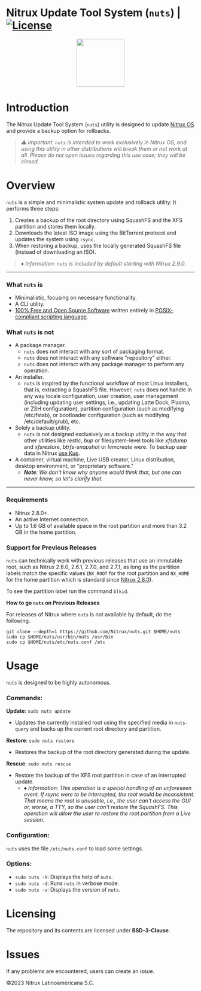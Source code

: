 # Nitrux Update Tool System (`nuts`) | [![License](https://img.shields.io/badge/License-BSD_3--Clause-blue.svg)](https://opensource.org/licenses/BSD-3-Clause)

<p align="center">
  <img width="128" height="128" src="https://raw.githubusercontent.com/Nitrux/luv-icon-theme/master/Luv/apps/64/nx-software-updater.svg">
</p>


# Introduction

The Nitrux Update Tool System (`nuts`) utility is designed to update [Nitrux OS](https://nxos.org/) and provide a backup option for rollbacks.

> _⚠️ Important: `nuts` is intended to work exclusively in Nitrux OS, and using this utility in other distributions will break them or not work at all. Please do not open issues regarding this use case; they will be closed._

# Overview

`nuts` is a simple and minimalistic system update and rollback utility. It performs three steps:

1. Creates a backup of the root directory using SquashFS and the XFS partition and stores them locally.
2. Downloads the latest ISO image using the BitTorrent protocol and updates the system using `rsync`.
3. When restoring a backup, uses the locally generated SquashFS file (instead of downloading an ISO).

> _♦ Information: `nuts` is included by default starting with Nitrux 2.9.0._

---

### What `nuts` is

- Minimalistic, focusing on necessary functionality.
- A CLI utility.
- [100% Free and Open Source Software](#licensing) written entirely in [POSIX-compliant scripting language](https://en.wikipedia.org/wiki/Shell_script#Typical_POSIX_scripting_languages).

### What `nuts` is not

- A package manager.
  - `nuts` does not interact with any sort of packaging format.
  - `nuts` does not interact with any software "repository" either.
  - `nuts` does not interact with any package manager to perform any operation.
- An installer.
  - `nuts` is inspired by the functional workflow of most Linux installers, that is, extracting a SquashFS file. However, `nuts` does not handle in any way locale configuration, user creation, user management (including updating user settings, i.e., updating Latte Dock, Plasma, or ZSH configuration), partition configuration (such as modifying /etc/fstab), or bootloader configuration (such as modifying /etc/default/grub), etc.
- Solely a backup utility.
  - `nuts` is not designed exclusively as a backup utility in the way that other utilities like _restic_, _bup_ or filesystem-level tools like _xfsdump_ and _xfsrestore_, _btrfs-snapshot_ or _lvmcreate_ were. To backup user data in Nitrux [use Kup](https://nxos.org/tutorial/how-to-create-backups-using-kup/).
- A container, virtual machine, Live USB creator, Linux distribution, desktop environment, or "proprietary software."
  - _**Note**: We don't know why anyone would think that, but one can never know, so let's clarify that._

----

### Requirements

- Nitrux 2.8.0+.
- An active Internet connection.
- Up to 1.6 GB of available space in the root partition and more than 3.2 GB in the home partition.

### Support for Previous Releases

`nuts` can technically work with previous releases that use an immutable root, such as Nitrux 2.6.0, 2.6.1, 2.7.0, and 2.7.1, as long as the partition labels match the specific values (`NX_ROOT` for the root partition and `NX_HOME` for the home partition which is standard since [Nitrux 2.8.0](https://nxos.org/changelog/release-announcement-nitrux-2-8-0/)).

To see the partition label run the command `blkid`.

**How to go `nuts` on Previous Releases**

For releases of Nitrux where `nuts` is not available by default, do the following.

```
git clone --depth=1 https://github.com/Nitrux/nuts.git $HOME/nuts
sudo cp $HOME/nuts/usr/bin/nuts /usr/bin
sudo cp $HOME/nuts/etc/nuts.conf /etc
```

# Usage

`nuts` is designed to be highly autonomous.

### Commands:

**Update**: `sudo nuts update`
- Updates the currently installed root using the specified media in `nuts-query` and backs up the current root directory and partition.

**Restore**: `sudo nuts restore`
- Restores the backup of the root directory generated during the update.

**Rescue**: `sudo nuts rescue`
- Restore the backup of the XFS root partition in case of an interrupted update.
   - _♦ Information: This operation is a special handling of an unforeseen event. If rsync were to be interrupted, the root would be inconsistent. That means the root is unusable, i.e., the user can't access the GUI or, worse, a TTY, so the user can't restore the SquashFS. This operation will allow the user to restore the root partition from a Live session._

### Configuration:

`nuts` uses the file `/etc/nuts.conf` to load some settings.

### Options:

- `sudo nuts -h`: Displays the help of `nuts`.
- `sudo nuts -d`: Runs `nuts` in verbose mode.
- `sudo nuts -v`: Displays the version of `nuts`.

# Licensing

The repository and its contents are licensed under **BSD-3-Clause**.

# Issues
If any problems are encountered, users can create an issue.

©2023 Nitrux Latinoamericana S.C.
